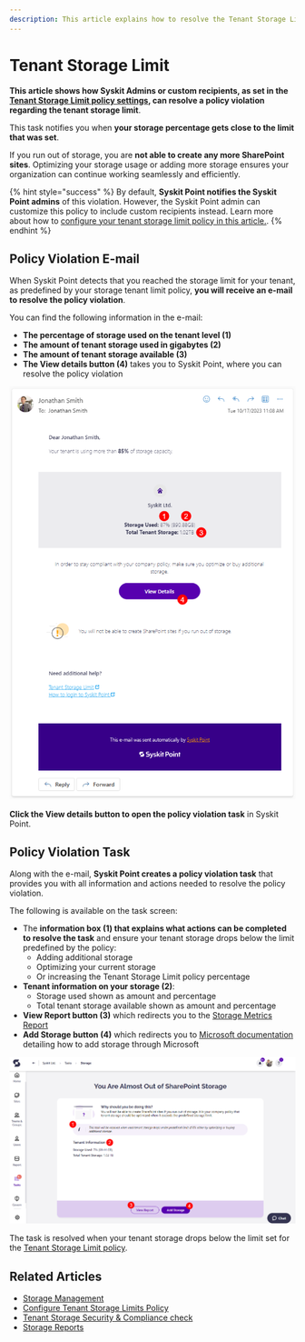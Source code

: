 ```yaml
---
description: This article explains how to resolve the Tenant Storage Limit policy violation.
---
```


# Tenant Storage Limit

**This article shows how Syskit Admins or custom recipients, as set in the [Tenant Storage Limit policy settings](../../governance-and-automation/automated-workflows/tenant-storage-admin.md), can resolve a policy violation regarding the tenant storage limit**.

This task notifies you when **your storage percentage gets close to the limit that was set**. 

If you run out of storage, you are **not able to create any more SharePoint sites**. Optimizing your storage usage or adding more storage ensures your organization can continue working seamlessly and efficiently. 

{% hint style="success" %}
By default, **Syskit Point notifies the Syskit Point admins** of this violation. However, the Syskit Point admin can customize this policy to include custom recipients instead. Learn more about how to
[configure your tenant storage limit policy in this article.](../../governance-and-automation/automated-workflows/tenant-storage-admin.md).
{% endhint %}


## Policy Violation E-mail

When Syskit Point detects that you reached the storage limit for your tenant, as predefined by your storage tenant limit policy, **you will receive an e-mail to resolve the policy violation**.

You can find the following information in the e-mail:
* **The percentage of storage used on the tenant level (1)**
* **The amount of tenant storage used in gigabytes (2)**
* **The amount of tenant storage available (3)** 
* **The View details button (4)** takes you to Syskit Point, where you can resolve the policy violation

![Policy Violation E-mail](../../.gitbook/assets/tenant-storage-limit-email.png)

**Click the View details button to open the policy violation task** in Syskit Point.

## Policy Violation Task

Along with the e-mail, **Syskit Point creates a policy violation task** that provides you with all information and actions needed to resolve the policy violation. 

The following is available on the task screen:
* The **information box (1) that explains what actions can be completed to resolve the task** and ensure your tenant storage drops below the limit predefined by the policy:
  * Adding additional storage
  * Optimizing your current storage
  * Or increasing the Tenant Storage Limit policy percentage 
* **Tenant information on your storage (2)**:
  * Storage used shown as amount and percentage
  * Total tenant storage available shown as amount and percentage
* **View Report button (3)** which redirects you to the [Storage Metrics Report](../../reporting/storage-management/storage-reports.md#storage-metrics)
* **Add Storage button (4)** which redirects you to [Microsoft documentation](https://learn.microsoft.com/en-us/microsoft-365/commerce/add-storage-space?view=o365-worldwide) detailing how to add storage through Microsoft

![Policy Violation Task](../../.gitbook/assets/resolve-governance-tasks-tenant-storage-limit.png)

The task is resolved when your tenant storage drops below the limit set for the [Tenant Storage Limit policy](../../governance-and-automation/automated-workflows/tenant-storage-admin.md). 

## Related Articles

* [Storage Management](../../storage-management/storage-management.md)
* [Configure Tenant Storage Limits Policy](../../governance-and-automation/automated-workflows/tenant-storage-admin.md)
* [Tenant Storage Security & Compliance check](../../governance-and-automation/security-compliance-checks/tenant-storage.md)
* [Storage Reports](../../storage-management/storage-reports.md)